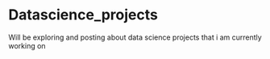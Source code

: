 # Datascience_projects
Will be exploring and posting about data science projects that i am currently working on
